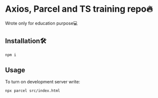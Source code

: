 # Axios, Parcel and TS training repo🔥
Wrote only for education purpose💻

## Installation🛠️


```bash
npm i
```

## Usage
To turn on development server write:
```bash
npx parcel src/index.html
```
